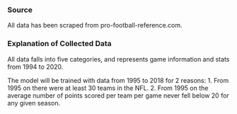 ### Source
All data has been scraped from pro-football-reference.com. 

### Explanation of Collected Data 
All data falls into five categories, and represents game information and stats from 1994 to 2020. 

The model will be trained with data from 1995 to 2018 for 2 reasons: 
                    1. From 1995 on there were at least 30 teams in the NFL.
                    2. From 1995 on the average number of points scored per team
                    per game never fell below 20 for any given season. 

